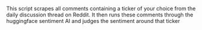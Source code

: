 This script scrapes all comments containing a ticker of your choice from the daily 
discussion thread on Reddit.  It then runs these comments through the
huggingface sentiment AI and judges the sentiment around that ticker
